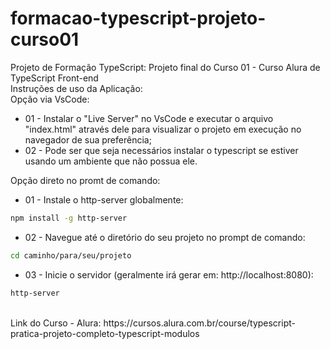 # formacao-typescript-projeto-curso01
Projeto de Formação TypeScript: Projeto final do Curso 01 - Curso Alura de TypeScript Front-end
</br>
Instruções de uso da Aplicação:
</br>
Opção via VsCode:
* 01 - Instalar o "Live Server" no VsCode e executar o arquivo "index.html" através dele para visualizar o projeto em execução no navegador de sua preferência;
* 02 - Pode ser que seja necessários instalar o typescript se estiver usando um ambiente que não possua ele.

Opção direto no promt de comando:
* 01 - Instale o http-server globalmente:
```bash
npm install -g http-server
```
* 02 - Navegue até o diretório do seu projeto no prompt de comando:
```bash
cd caminho/para/seu/projeto
```
* 03 - Inicie o servidor (geralmente irá gerar em: http://localhost:8080):
```bash
http-server
```
</br>
Link do Curso - Alura:
https://cursos.alura.com.br/course/typescript-pratica-projeto-completo-typescript-modulos
